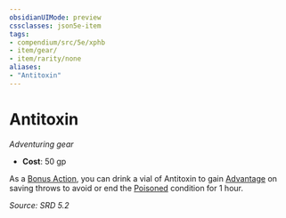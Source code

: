 ```yaml
---
obsidianUIMode: preview
cssclasses: json5e-item
tags:
- compendium/src/5e/xphb
- item/gear/
- item/rarity/none
aliases: 
- "Antitoxin"
---
```

# Antitoxin
*Adventuring gear*  

- **Cost**: 50 gp

As a [Bonus Action](bonus-action-xphb.md), you can drink a vial of Antitoxin to gain [Advantage](advantage-xphb.md) on saving throws to avoid or end the [Poisoned](conditions.md#Poisoned) condition for 1 hour.

*Source: SRD 5.2*